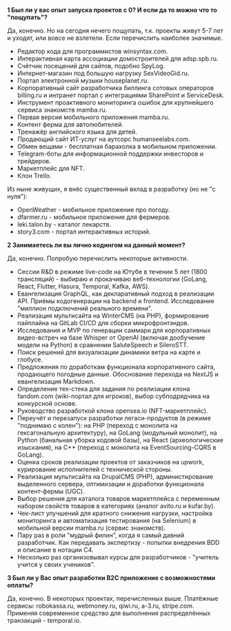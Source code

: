 **1 Был ли у вас опыт запуска проектов с 0? И если да то можно что то "пощупать"?**

Да, конечно. Но на сегодня нечего пощупать, т.к. проекты живут 5-7 лет и уходят, или вовсе не взлетели. Если перечислить наиболее значимые. 

- Редактор кода для программистов winsyntax.com.
- Интерактивная карта ассоциации домостроителей для adsp.spb.ru.
- Счётчик посещений для сайтов, подобно SpyLog.
- Интернет-магазин под большую нагрузку SexVideoGid.ru.
- Портал электронной музыки houseplanet.ru.
- Корпоративный сайт разработчика биллинга сотовых операторов billing.ru и интранет портал с интеграциями SharePoint и ServiceDesk.
- Инструмент проактивного мониторинга ошибок для крупнейшего сервиса знакомств mamba.ru. 
- Первая версия мобильного приложения mamba.ru.
- Контент ферма для автолюбителей.
- Тренажёр английского языка для детей.
- Продающий сайт ИТ-услуг на аутсорс humanseelabs.com.
- Обмен вещами - бесплатная барахолка в мобильном приложении.
- Telegram-боты для информационной поддержки инвесторов и трейдеров.
- Маркетплейс для NFT.
- Клон Trello.

Из ныне живущих, я внёс существенный вклад в разработку (но не "с нуля"):
- OpenWeather - мобильное приложение про погоду.
- dfarmer.ru - мобильное приложение для фермеров.
- leki.talon.by - каталог лекарств.
- story3.com - портал интерактивных историй.

**2 Занимаетесь ли вы лично кодингом на данный момент?**

Да, конечно. Попробую перечислить некоторые активности.

- Сессии R&D в режиме live-code на Ютубе в течении 5 лет (1800 трансляций) - выбираю и прокачиваю веб-технологии (GoLang, React, Flutter, Hasura, Temporal, Kafka, AWS).
- Евангелизация GraphQL, как декларативный подход в реализации API. Приёмы кодогенерации на backend и frontend. Исследование "миллион подключений реального времени". 
- Реализация мультисайта на WinterCMS (на PHP), формирование пайплайна на GitLab CI/CD для сборки микрофронтэндов.
- Исследования и MVP по генерации саммари для корпоративных видео-встреч на базе Whisper от OpenAI (включая дообучение модели на Python) в сравнении SaluteSpeech и SileroSTT.
- Поиск решений для визуализации динамики ветра на карте и глобусе.
- Предложения по доработкам функционала корпоративного сайта, продающего погодные данные. Обоснование перехода на NextJS и евангелизация Markdown.
- Определение тех-стека для задания по реализации клона fandom.com (wiki-портал для игроков), выбор субподрядчика на конкурсной основе.
- Руководство разработкой клона opensea.io (NFT-маркетплейс).
- Переучёт и перезапуск разработки легаси-продуктов (в режиме "поднимаю с колен"): на PHP (переход с монолита на гексагональную архитектуру), на GoLang (модульный монолит), на Python (банальная уборка кодовой базы), на React (археологические изыскания), на С++ (переход с монолита на EventSourcing-CQRS в GoLang).
- Оценка сроков реализации проектов от заказчиков на upwork, курирование исполнителей с технической стороны.
- Реализация мультисайта на DrupalCMS (PHP), администирование выделенного сервера, оптимизации и доработки функционала контент-фермы (UGC).
- Выбор решения для каталога товаров маркетплейса с переменным набором свойств товаров в категориях (аналог avito.ru и kufar.by).
- Чек-лист улучшений для кратного снижения нагрузки, настройка мониторинга и автоматизация тестирования (на Selenium) в мобильной версии mamba.ru (сервис знакомств).
- Пару раз в роли "мудрый филин", когда я самый давний разработчик. Как передавать экспертизу - попытки внедрения BDD и описание в нотации C4.
- Несколько раз организовывал курсы для разработчиков - "учитель учится у своих учеников".

**3 Был ли у Вас опыт разработки B2C приложение с возможностями оплаты?**

Да, конечно. В некоторых проектах, перечисленных выше. Платёжные сервисы: robokassa.ru, webmoney.ru, qiwi.ru, a-3.ru, stripe.com. Применяя современное средство для выполнения распределённых транзакций - temporal.io. 

